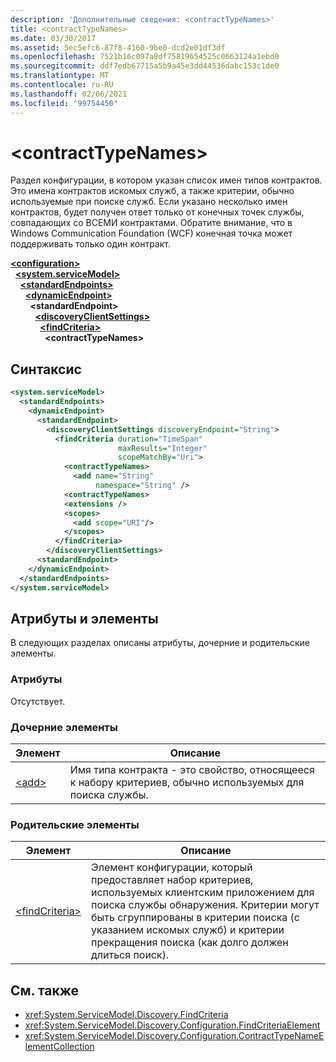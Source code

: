 ```yaml
---
description: 'Дополнительные сведения: <contractTypeNames>'
title: <contractTypeNames>
ms.date: 03/30/2017
ms.assetid: 5ec5efc6-87f8-4160-9be0-dcd2e01df3df
ms.openlocfilehash: 7521b16c097a8df75819654525c0663124a1ebd0
ms.sourcegitcommit: ddf7edb67715a5b9a45e3dd44536dabc153c1de0
ms.translationtype: MT
ms.contentlocale: ru-RU
ms.lasthandoff: 02/06/2021
ms.locfileid: "99754450"
---
```

# \<contractTypeNames>

Раздел конфигурации, в котором указан список имен типов контрактов. Это имена контрактов искомых служб, а также критерии, обычно используемые при поиске служб. Если указано несколько имен контрактов, будет получен ответ только от конечных точек службы, совпадающих со ВСЕМИ контрактами. Обратите внимание, что в Windows Communication Foundation (WCF) конечная точка может поддерживать только один контракт.  
  
[**\<configuration>**](../configuration-element.md)\
&nbsp;&nbsp;[**\<system.serviceModel>**](system-servicemodel.md)\
&nbsp;&nbsp;&nbsp;&nbsp;[**\<standardEndpoints>**](standardendpoints.md)\
&nbsp;&nbsp;&nbsp;&nbsp;&nbsp;&nbsp;[**\<dynamicEndpoint>**](dynamicendpoint.md)\
&nbsp;&nbsp;&nbsp;&nbsp;&nbsp;&nbsp;&nbsp;&nbsp;**\<standardEndpoint>**\
&nbsp;&nbsp;&nbsp;&nbsp;&nbsp;&nbsp;&nbsp;&nbsp;&nbsp;&nbsp;[**\<discoveryClientSettings>**](discoveryclientsettings.md)\
&nbsp;&nbsp;&nbsp;&nbsp;&nbsp;&nbsp;&nbsp;&nbsp;&nbsp;&nbsp;&nbsp;&nbsp;[**\<findCriteria>**](findcriteria.md)\
&nbsp;&nbsp;&nbsp;&nbsp;&nbsp;&nbsp;&nbsp;&nbsp;&nbsp;&nbsp;&nbsp;&nbsp;&nbsp;&nbsp;**\<contractTypeNames>**  
  
## <a name="syntax"></a>Синтаксис  
  
```xml  
<system.serviceModel>
  <standardEndpoints>
    <dynamicEndpoint>
      <standardEndpoint>
        <discoveryClientSettings discoveryEndpoint="String">
          <findCriteria duration="TimeSpan"
                        maxResults="Integer"
                        scopeMatchBy="Uri">
            <contractTypeNames>
              <add name="String"
                   namespace="String" />
            <contractTypeNames>
            <extensions />
            <scopes>
              <add scope="URI"/>
            </scopes>
          </findCriteria>
        </discoveryClientSettings>
      <standardEndpoint>
    </dynamicEndpoint>
  </standardEndpoints>
</system.serviceModel>
```  
  
## <a name="attributes-and-elements"></a>Атрибуты и элементы  

 В следующих разделах описаны атрибуты, дочерние и родительские элементы.  
  
### <a name="attributes"></a>Атрибуты  

 Отсутствует.  
  
### <a name="child-elements"></a>Дочерние элементы  
  
|Элемент|Описание|  
|-------------|-----------------|  
|[\<add>](contracttypenames.md)|Имя типа контракта - это свойство, относящееся к набору критериев, обычно используемых для поиска службы.|  
  
### <a name="parent-elements"></a>Родительские элементы  
  
|Элемент|Описание|  
|-------------|-----------------|  
|[\<findCriteria>](findcriteria.md)|Элемент конфигурации, который предоставляет набор критериев, используемых клиентским приложением для поиска службы обнаружения. Критерии могут быть сгруппированы в критерии поиска (с указанием искомых служб) и критерии прекращения поиска (как долго должен длиться поиск).|  
  
## <a name="see-also"></a>См. также

- <xref:System.ServiceModel.Discovery.FindCriteria>
- <xref:System.ServiceModel.Discovery.Configuration.FindCriteriaElement>
- <xref:System.ServiceModel.Discovery.Configuration.ContractTypeNameElementCollection>
